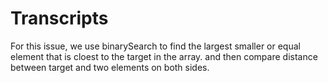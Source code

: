 # Transcripts

For this issue, we use binarySearch to find the largest smaller or equal element that is cloest to the target in the array.   and then compare distance between target and two elements on both sides.   

